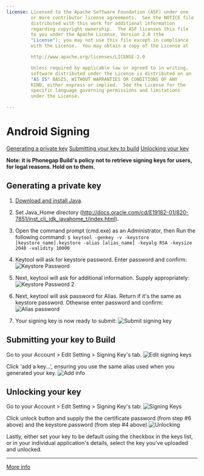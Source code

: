 ```yaml
---
license: Licensed to the Apache Software Foundation (ASF) under one
         or more contributor license agreements.  See the NOTICE file
         distributed with this work for additional information
         regarding copyright ownership.  The ASF licenses this file
         to you under the Apache License, Version 2.0 (the
         "License"); you may not use this file except in compliance
         with the License.  You may obtain a copy of the License at

         http://www.apache.org/licenses/LICENSE-2.0

         Unless required by applicable law or agreed to in writing,
         software distributed under the License is distributed on an
         "AS IS" BASIS, WITHOUT WARRANTIES OR CONDITIONS OF ANY
         KIND, either express or implied.  See the License for the
         specific language governing permissions and limitations
         under the License.

---
```


# Android Signing

[Generating a private key](#_generating_a_private_key)
[Submitting your key to build](#_submitting_your_key_to_build)
[Unlocking your key](#_unlocking_your_key)

**Note: it is Phonegap Build's policy not to retrieve signing keys for users, for legal reasons. Hold on to them.**

## Generating a private key

1. [Download and install Java](http://www.java.com/en/download/index.jsp).

2. Set Java_Home directory (http://docs.oracle.com/cd/E19182-01/820-7851/inst_cli_jdk_javahome_t/index.html).

3. Open the command prompt (cmd.exe) as an Administrator, then Run the following command: `$ keytool -genkey -v -keystore [keystore_name].keystore -alias [alias_name] -keyalg RSA -keysize 2048 -validity 10000`

4. Keytool will ask for keystore password. Enter password and confirm:
![Keystore Password](https://lh6.googleusercontent.com/-dTrBt9fr6XY/UQoYlRA-5AI/AAAAAAAAACA/HQfQ0dEeORE/s800/android_keystore_pass.png)

5. Next, keytool will ask for additional information. Supply appropriately:
![Keystore Password 2](https://lh3.googleusercontent.com/-tHJyFTz4Jgg/UQoZcBfALpI/AAAAAAAAACM/RadHnubtmzQ/s800/additional_info.png)

6. Next, keytool will ask password for Alias. Return if it's the same as keystore password. Othewise enter password and confirm:
![Alias password](https://lh4.googleusercontent.com/-rDuGcZs9D1o/UQobXI9BeqI/AAAAAAAAACk/Hzq0MRVysV4/s800/alias_password.png)

7. Your signing key is now ready to submit:
![Submit signing key](https://lh3.googleusercontent.com/-HITXvrjJ_Ts/UQoefEAAnfI/AAAAAAAAADM/4uurmV0t1eM/s800/keystore_ready.png)

## Submitting your key to Build

Go to your Account > Edit Setting > Signing Key's tab. 
![Edit signing keys](https://lh4.googleusercontent.com/-8yYhqgfxFd8/UQogUPNxBaI/AAAAAAAAADc/kS6zVSBT30U/s800/edit_account_settings.png)

Click 'add a key...', ensuring you use the same alias used when you generated your key.
![Add info](https://lh5.googleusercontent.com/-SlgtUAUu0yg/UQojGv88wyI/AAAAAAAAADs/feiaimA9TDA/s800/add_key.png)

## Unlocking your key

Go to your Account > Edit Setting > Signing Key's tab: 
![Signing Keys](https://lh4.googleusercontent.com/-8yYhqgfxFd8/UQogUPNxBaI/AAAAAAAAADc/kS6zVSBT30U/s800/edit_account_settings.png)

Click unlock button and supply the the certificate password (from step #6 above) and the keystore password (from step #4 above)
![Unlocking](https://lh5.googleusercontent.com/-_0NDzwogI34/UQonEx9z8jI/AAAAAAAAAD8/S3AfFDrQHyA/s800/unlock_key.png)

Lastly, either set your key to be default using the checkbox in the keys list, or in your individual application's details, select the key you've uploaded and unlocked.

***

[More info](http://developer.android.com/tools/publishing/app-signing.html#cert)
